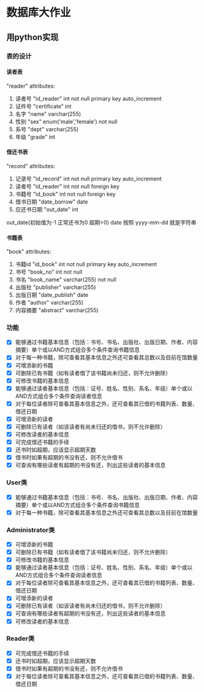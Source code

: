 # 数据库大作业

## 用python实现

### 表的设计
#### 读者表
"reader"
attributes: 
1. 读者号 "id_reader" int not null primary key auto_increment
2. 证件号 "certificate" int
3. 名字 "name" varchar(255) 
4. 性别 "sex" enum('male','female') not null 
5. 系号 "dept" varchar(255) 
6. 年级 "grade" int

#### 借还书表
"record"
attributes: 
1. 记录号 "id_record" int not null primary key auto_increment
2. 读者号 "id_reader" int not null foreign key 
3. 书籍号 "id_book" int not null foreign key 
4. 借书日期 "date_borrow" date
5. 应还书日期  "out_date" int


out_date(初始值为-1 正常还书为0 超期>0)
date 按照 yyyy-mm-dd 就是字符串


#### 书籍表
"book"
attributes: 
1. 书籍id "id_book" int not null primary key auto_increment
2. 书号 "book_no" int not null
3. 书名 "book_name" varchar(255) not null
4. 出版社 "publisher" varchar(255)
5. 出版日期 "date_publish" date
6. 作者 "author" varchar(255) 
7. 内容摘要 "abstract" varchar(255)


### 功能
- [x] 能够通过书籍基本信息（包括：书号、书名、出版社、出版日期、作者、内容摘要）单个或以AND方式组合多个条件查询书籍信息
- [x] 对于每一种书籍，除可查看其基本信息之外还可查看其总数以及目前在馆数量  
- [x] 可增添新的书籍  
- [x] 可删除已有书籍（如有读者借了该书籍尚未归还，则不允许删除）  
- [x] 可修改书籍的基本信息  
- [x] 能够通过读者基本信息（包括：证号、姓名、性别、系名、年级）单个或以AND方式组合多个条件查询读者信息  
- [x] 对于每位读者除可查看其基本信息之外，还可查看其已借的书籍列表、数量、借还日期  
- [x] 可增添新的读者  
- [x] 可删除已有读者（如该读者有尚未归还的借书，则不允许删除）  
- [x] 可修改读者的基本信息  
- [x] 可完成借还书籍的手续  
- [x] 还书时如超期，应该显示超期天数  
- [x] 借书时如果有超期的书没有还，则不允许借书  
- [x] 可查询有哪些读者有超期的书没有还，列出这些读者的基本信息  

### User类
- [x] 能够通过书籍基本信息（包括：书号、书名、出版社、出版日期、作者、内容摘要）单个或以AND方式组合多个条件查询书籍信息
- [x] 对于每一种书籍，除可查看其基本信息之外还可查看其总数以及目前在馆数量
### Administrator类
- [x] 可增添新的书籍  
- [x] 可删除已有书籍（如有读者借了该书籍尚未归还，则不允许删除）  
- [x] 可修改书籍的基本信息  
- [x] 能够通过读者基本信息（包括：证号、姓名、性别、系名、年级）单个或以AND方式组合多个条件查询读者信息  
- [x] 对于每位读者除可查看其基本信息之外，还可查看其已借的书籍列表、数量、借还日期  
- [x] 可增添新的读者  
- [x] 可删除已有读者（如该读者有尚未归还的借书，则不允许删除）
- [x] 可查询有哪些读者有超期的书没有还，列出这些读者的基本信息
- [x] 可修改读者的基本信息
### Reader类
- [x] 可完成借还书籍的手续  
- [x] 还书时如超期，应该显示超期天数  
- [x] 借书时如果有超期的书没有还，则不允许借书  
- [x] 对于每位读者除可查看其基本信息之外，还可查看其已借的书籍列表、数量、借还日期  
